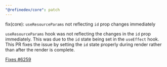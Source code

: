 ```yaml
---
"@refinedev/core": patch
---
```


fix(core): `useResourceParams` not reflecting `id` prop changes immediately

`useResourceParams` hook was not reflecting the changes in the `id` prop immediately. This was due to the `id` state being set in the `useEffect` hook. This PR fixes the issue by setting the `id` state properly during render rather than after the render is complete.

[Fixes #6259](https://github.com/refinedev/refine/issues/6259)
